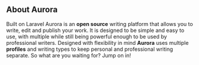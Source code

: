 ## About Aurora 

Built on Laravel Aurora is an <strong>open source</strong> writing platform that allows you to write, edit and publish your work. It is designed to be simple and easy to use, with multiple while still being powerful enough to be used by professional writers. Designed with flexibility in mind <b>Aurora</b> uses multiple <strong>profiles</strong> and writing types to keep personal and professional writing separate. So what are you waiting for? Jump on in!
